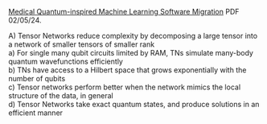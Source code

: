 [Medical Quantum-inspired Machine Learning Software Migration](https://www.chemicalqdevice.com/medical-quantum-inspired-ml-software-migration) PDF 02/05/24.

A) Tensor Networks reduce complexity by decomposing a large tensor into a network of smaller tensors of smaller rank <br>
a) For single many qubit circuits limited by RAM, TNs simulate many-body quantum wavefunctions efficiently <br>
b) TNs have access to a Hilbert space that grows exponentially with the number of qubits <br>
c) Tensor networks perform better when the network mimics the local structure of the data, in general <br>
d) Tensor Networks take exact quantum states, and produce solutions in an efficient manner <br>
